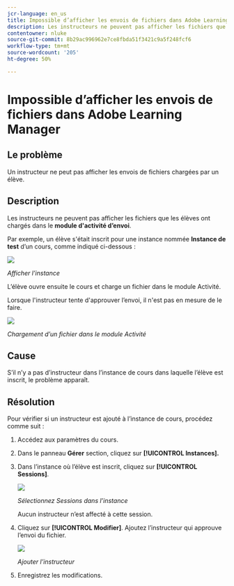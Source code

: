 ```yaml
---
jcr-language: en_us
title: Impossible d’afficher les envois de fichiers dans Adobe Learning Manager
description: Les instructeurs ne peuvent pas afficher les fichiers que les élèves ont chargés dans le module d’activité d’envoi.
contentowner: nluke
source-git-commit: 8b29ac996962e7ce8fbda51f3421c9a5f248fcf6
workflow-type: tm+mt
source-wordcount: '205'
ht-degree: 50%

---
```




# Impossible d’afficher les envois de fichiers dans Adobe Learning Manager

## Le problème

Un instructeur ne peut pas afficher les envois de fichiers chargées par un élève.

## Description

Les instructeurs ne peuvent pas afficher les fichiers que les élèves ont chargés dans le **module d&#39;activité d’envoi**.

Par exemple, un élève s&#39;était inscrit pour une instance nommée **Instance de test** d’un cours, comme indiqué ci-dessous :

![](assets/test-instance.png)

*Afficher l’instance*

L’élève ouvre ensuite le cours et charge un fichier dans le module Activité.

Lorsque l&#39;instructeur tente d&#39;approuver l’envoi, il n&#39;est pas en mesure de le faire.

![](assets/activity.png)

*Chargement d’un fichier dans le module Activité*

## Cause

S’il n’y a pas d’instructeur dans l’instance de cours dans laquelle l’élève est inscrit, le problème apparaît.

## Résolution

Pour vérifier si un instructeur est ajouté à l’instance de cours, procédez comme suit :

1. Accédez aux paramètres du cours.
1. Dans le panneau **Gérer** section, cliquez sur **[!UICONTROL Instances].**
1. Dans l’instance où l’élève est inscrit, cliquez sur **[!UICONTROL Sessions]**.

   ![](assets/check-instructor.png)

   *Sélectionnez Sessions dans l’instance*

   Aucun instructeur n’est affecté à cette session.

1. Cliquez sur **[!UICONTROL Modifier]**. Ajoutez l’instructeur qui approuve l’envoi du fichier.

   ![](assets/assign-instructor.png)

   *Ajouter l’instructeur*
1. Enregistrez les modifications.

